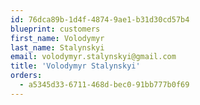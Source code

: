 ```yaml
---
id: 76dca89b-1d4f-4874-9ae1-b31d30cd57b4
blueprint: customers
first_name: Volodymyr
last_name: Stalynskyi
email: volodymyr.stalynskyi@gmail.com
title: 'Volodymyr Stalynskyi'
orders:
  - a5345d33-6711-468d-bec0-91bb777b0f69
---
```

